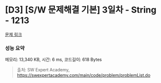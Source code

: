 # [D3] [S/W 문제해결 기본] 3일차 - String - 1213 

[문제 링크](https://swexpertacademy.com/main/code/problem/problemDetail.do?contestProbId=AV14P0c6AAUCFAYi) 

### 성능 요약

메모리: 13,340 KB, 시간: 6 ms, 코드길이: 618 Bytes



> 출처: SW Expert Academy, https://swexpertacademy.com/main/code/problem/problemList.do